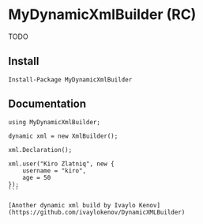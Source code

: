 # MyDynamicXmlBuilder (RC)

TODO

## Install

```
Install-Package MyDynamicXmlBuilder
```

## Documentation
```
using MyDynamicXmlBuilder;
```

````
dynamic xml = new XmlBuilder();

xml.Declaration();

xml.user("Kiro Zlatniq", new {
    username = "kiro",
    age = 50
});
```

[Another dynamic xml build by Ivaylo Kenov](https://github.com/ivaylokenov/DynamicXMLBuilder)
